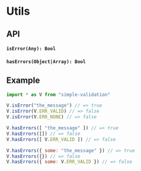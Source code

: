 # Utils

## API

#### `isError(Any): Bool`

#### `hasErrors(Object|Array): Bool`

## Example

```js
import * as V from "simple-validation"

V.isError("the_message") // => true
V.isError(V.ERR_VALID) // => false
V.isError(V.ERR_NONE) // => false

V.hasErrors([ "the_message" ]) // => true
V.hasErrors([]) // => false
V.hasErrors([ V.ERR_VALID ]) // => false

V.hasErrors({ some: "the_message" }) // => true
V.hasErrors({}) // => false
V.hasErrors({ some: V.ERR_VALID }) // => false
```
